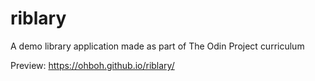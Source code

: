 # riblary
A demo library application made as part of The Odin Project curriculum

Preview: https://ohboh.github.io/riblary/
